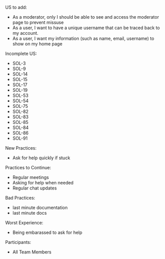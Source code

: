 US to add:
- As a moderator, only I should be able to see and access the moderator page to prevent missuse
- As a user, I want to have a unique username that can be traced back to my account.
- As a user, I want my information (such as name, email, username) to show on my home page

Incomplete US:
- SOL-3
- SOL-9
- SOL-14
- SOL-15
- SOL-17
- SOL-19
- SOL-53
- SOL-54
- SOL-75
- SOL-82
- SOL-83
- SOL-85
- SOL-84
- SOL-86
- SOL-91

New Practices:
- Ask for help quickly if stuck
    
Practices to Continue:
- Regular meetings
- Asking for help when needed
- Regular chat updates

Bad Practices:
- last minute documentation
- last minute docs

Worst Experience:
- Being embarassed to ask for help

Participants:
- All Team Members

